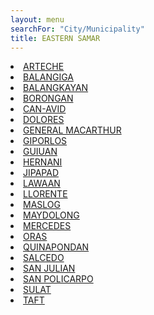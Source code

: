 ```yaml
---
layout: menu
searchFor: "City/Municipality"
title: EASTERN SAMAR
---
```

<li><a class="oID" href="{{site.url}}/citymuni/2601.html" value="EASTERN SAMAR, ARTECHE" rel="external">ARTECHE</a></li><li><a class="oID" href="{{site.url}}/citymuni/2602.html" value="EASTERN SAMAR, BALANGIGA" rel="external">BALANGIGA</a></li><li><a class="oID" href="{{site.url}}/citymuni/2603.html" value="EASTERN SAMAR, BALANGKAYAN" rel="external">BALANGKAYAN</a></li><li><a class="oID" href="{{site.url}}/citymuni/2604.html" value="EASTERN SAMAR, BORONGAN" rel="external">BORONGAN</a></li><li><a class="oID" href="{{site.url}}/citymuni/2605.html" value="EASTERN SAMAR, CAN-AVID" rel="external">CAN-AVID</a></li><li><a class="oID" href="{{site.url}}/citymuni/2606.html" value="EASTERN SAMAR, DOLORES" rel="external">DOLORES</a></li><li><a class="oID" href="{{site.url}}/citymuni/2607.html" value="EASTERN SAMAR, GENERAL MACARTHUR" rel="external">GENERAL MACARTHUR</a></li><li><a class="oID" href="{{site.url}}/citymuni/2608.html" value="EASTERN SAMAR, GIPORLOS" rel="external">GIPORLOS</a></li><li><a class="oID" href="{{site.url}}/citymuni/2609.html" value="EASTERN SAMAR, GUIUAN" rel="external">GUIUAN</a></li><li><a class="oID" href="{{site.url}}/citymuni/2610.html" value="EASTERN SAMAR, HERNANI" rel="external">HERNANI</a></li><li><a class="oID" href="{{site.url}}/citymuni/2611.html" value="EASTERN SAMAR, JIPAPAD" rel="external">JIPAPAD</a></li><li><a class="oID" href="{{site.url}}/citymuni/2612.html" value="EASTERN SAMAR, LAWAAN" rel="external">LAWAAN</a></li><li><a class="oID" href="{{site.url}}/citymuni/2613.html" value="EASTERN SAMAR, LLORENTE" rel="external">LLORENTE</a></li><li><a class="oID" href="{{site.url}}/citymuni/2614.html" value="EASTERN SAMAR, MASLOG" rel="external">MASLOG</a></li><li><a class="oID" href="{{site.url}}/citymuni/2615.html" value="EASTERN SAMAR, MAYDOLONG" rel="external">MAYDOLONG</a></li><li><a class="oID" href="{{site.url}}/citymuni/2616.html" value="EASTERN SAMAR, MERCEDES" rel="external">MERCEDES</a></li><li><a class="oID" href="{{site.url}}/citymuni/2617.html" value="EASTERN SAMAR, ORAS" rel="external">ORAS</a></li><li><a class="oID" href="{{site.url}}/citymuni/2618.html" value="EASTERN SAMAR, QUINAPONDAN" rel="external">QUINAPONDAN</a></li><li><a class="oID" href="{{site.url}}/citymuni/2619.html" value="EASTERN SAMAR, SALCEDO" rel="external">SALCEDO</a></li><li><a class="oID" href="{{site.url}}/citymuni/2620.html" value="EASTERN SAMAR, SAN JULIAN" rel="external">SAN JULIAN</a></li><li><a class="oID" href="{{site.url}}/citymuni/2621.html" value="EASTERN SAMAR, SAN POLICARPO" rel="external">SAN POLICARPO</a></li><li><a class="oID" href="{{site.url}}/citymuni/2622.html" value="EASTERN SAMAR, SULAT" rel="external">SULAT</a></li><li><a class="oID" href="{{site.url}}/citymuni/2623.html" value="EASTERN SAMAR, TAFT" rel="external">TAFT</a></li>